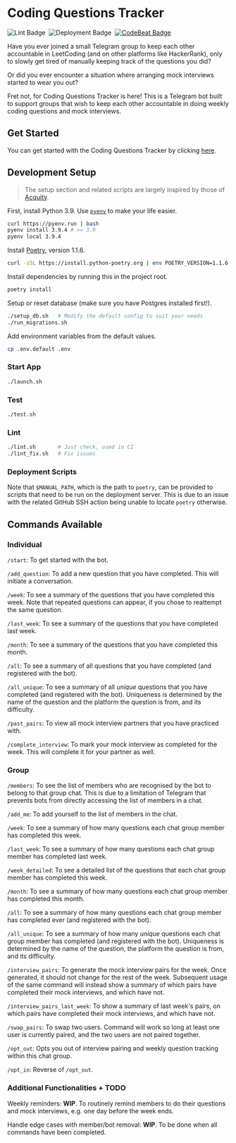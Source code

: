 # Coding Questions Tracker

![Lint Badge](https://github.com/zhuhanming/coding-questions-bot/workflows/Lint/badge.svg)&nbsp;&nbsp;![Deployment Badge](https://github.com/zhuhanming/coding-questions-bot/workflows/Deploy%20via%20SSH/badge.svg)&nbsp;&nbsp;[![CodeBeat Badge](https://codebeat.co/badges/a55a5fb0-6d46-41af-ba3d-0c733c8ef40b)](https://codebeat.co/a/zhu-hanming/projects/github-com-zhuhanming-coding-questions-bot-main)

Have you ever joined a small Telegram group to keep each other accountable in LeetCoding (and on other platforms like HackerRank), only to slowly get tired of manually keeping track of the questions you did?

Or did you ever encounter a situation where arranging mock interviews started to wear you out?

Fret not, for Coding Questions Tracker is here! This is a Telegram bot built to support groups that wish to keep each other accountable in doing weekly coding questions and mock interviews.

## Get Started

You can get started with the Coding Questions Tracker by clicking [here](http://t.me/CodingQuestionsBot).

## Development Setup

> The setup section and related scripts are largely inspired by those of [Acquity](https://github.com/acquity/api).

First, install Python 3.9. Use [`pyenv`](https://github.com/pyenv/pyenv) to make your life easier.

```bash
curl https://pyenv.run | bash
pyenv install 3.9.4 # >= 3.9
pyenv local 3.9.4
```

Install [Poetry](https://python-poetry.org), version 1.1.6.

```bash
curl -sSL https://install.python-poetry.org | env POETRY_VERSION=1.1.6 python -
```

Install dependencies by running this in the project root.

```bash
poetry install
```

Setup or reset database (make sure you have Postgres installed first!).

```bash
./setup_db.sh   # Modify the default config to suit your needs
./run_migrations.sh
```

Add environment variables from the default values.

```bash
cp .env.default .env
```

### Start App

```bash
./launch.sh
```

### Test

```bash
./test.sh
```

### Lint

```bash
./lint.sh       # Just check, used in CI
./lint_fix.sh   # Fix issues
```

### Deployment Scripts

Note that `$MANUAL_PATH`, which is the path to `poetry`, can be provided to scripts that need to be run on the deployment server. This is due to an issue with the related GitHub SSH action being unable to locate `poetry` otherwise.

## Commands Available

### Individual

`/start`: To get started with the bot.

`/add_question`: To add a new question that you have completed. This will initiate a conversation.

`/week`: To see a summary of the questions that you have completed this week. Note that repeated questions can appear, if you chose to reattempt the same question.

`/last_week`: To see a summary of the questions that you have completed last week.

`/month`: To see a summary of the questions that you have completed this month.

`/all`: To see a summary of all questions that you have completed (and registered with the bot).

`/all_unique`: To see a summary of all _unique_ questions that you have completed (and registered with the bot). Uniqueness is determined by the name of the question and the platform the question is from, and its difficulty.

`/past_pairs`: To view all mock interview partners that you have practiced with.

`/complete_interview`: To mark your mock interview as completed for the week. This will complete it for your partner as well.

### Group

`/members`: To see the list of members who are recognised by the bot to belong to that group chat. This is due to a limitation of Telegram that prevents bots from directly accessing the list of members in a chat.

`/add_me`: To add yourself to the list of members in the chat.

`/week`: To see a summary of how many questions each chat group member has completed this week.

`/last_week`: To see a summary of how many questions each chat group member has completed last week.

`/week_detailed`: To see a detailed list of the questions that each chat group member has completed this week.

`/month`: To see a summary of how many questions each chat group member has completed this month.

`/all`: To see a summary of how many questions each chat group member has completed ever (and registered with the bot).

`/all_unique`: To see a summary of how many _unique_ questions each chat group member has completed (and registered with the bot). Uniqueness is determined by the name of the question, the platform the question is from, and its difficulty.

`/interview_pairs`: To generate the mock interview pairs for the week. Once generated, it should not change for the rest of the week. Subsequent usage of the same command will instead show a summary of which pairs have completed their mock interviews, and which have not.

`/interview_pairs_last_week`: To show a summary of last week's pairs, on which pairs have completed their mock interviews, and which have not.

`/swap_pairs`: To swap two users. Command will work so long at least one user is currently paired, and the two users are not paired together.

`/opt_out`: Opts you out of interview pairing and weekly question tracking within this chat group.

`/opt_in`: Reverse of `/opt_out`.

### Additional Functionalities + TODO

Weekly reminders: **WIP**. To routinely remind members to do their questions and mock interviews, e.g. one day before the week ends.

Handle edge cases with member/bot removal: **WIP**. To be done when all commands have been completed.
